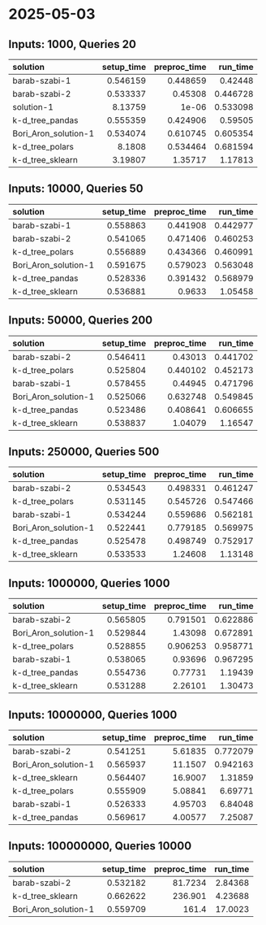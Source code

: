 # 2025-05-03

## Inputs: 1000, Queries 20

| solution             |   setup_time |   preproc_time |   run_time |
|:---------------------|-------------:|---------------:|-----------:|
| barab-szabi-1        |     0.546159 |       0.448659 |   0.42448  |
| barab-szabi-2        |     0.533337 |       0.45308  |   0.446728 |
| solution-1           |     8.13759  |       1e-06    |   0.533098 |
| k-d_tree_pandas      |     0.555359 |       0.424906 |   0.59505  |
| Bori_Aron_solution-1 |     0.534074 |       0.610745 |   0.605354 |
| k-d_tree_polars      |     8.1808   |       0.534464 |   0.681594 |
| k-d_tree_sklearn     |     3.19807  |       1.35717  |   1.17813  |

## Inputs: 10000, Queries 50

| solution             |   setup_time |   preproc_time |   run_time |
|:---------------------|-------------:|---------------:|-----------:|
| barab-szabi-1        |     0.558863 |       0.441908 |   0.442977 |
| barab-szabi-2        |     0.541065 |       0.471406 |   0.460253 |
| k-d_tree_polars      |     0.556889 |       0.434366 |   0.460991 |
| Bori_Aron_solution-1 |     0.591675 |       0.579023 |   0.563048 |
| k-d_tree_pandas      |     0.528336 |       0.391432 |   0.568979 |
| k-d_tree_sklearn     |     0.536881 |       0.9633   |   1.05458  |

## Inputs: 50000, Queries 200

| solution             |   setup_time |   preproc_time |   run_time |
|:---------------------|-------------:|---------------:|-----------:|
| barab-szabi-2        |     0.546411 |       0.43013  |   0.441702 |
| k-d_tree_polars      |     0.525804 |       0.440102 |   0.452173 |
| barab-szabi-1        |     0.578455 |       0.44945  |   0.471796 |
| Bori_Aron_solution-1 |     0.525066 |       0.632748 |   0.549845 |
| k-d_tree_pandas      |     0.523486 |       0.408641 |   0.606655 |
| k-d_tree_sklearn     |     0.538837 |       1.04079  |   1.16547  |

## Inputs: 250000, Queries 500

| solution             |   setup_time |   preproc_time |   run_time |
|:---------------------|-------------:|---------------:|-----------:|
| barab-szabi-2        |     0.534543 |       0.498331 |   0.461247 |
| k-d_tree_polars      |     0.531145 |       0.545726 |   0.547466 |
| barab-szabi-1        |     0.534244 |       0.559686 |   0.562181 |
| Bori_Aron_solution-1 |     0.522441 |       0.779185 |   0.569975 |
| k-d_tree_pandas      |     0.525478 |       0.498749 |   0.752917 |
| k-d_tree_sklearn     |     0.533533 |       1.24608  |   1.13148  |

## Inputs: 1000000, Queries 1000

| solution             |   setup_time |   preproc_time |   run_time |
|:---------------------|-------------:|---------------:|-----------:|
| barab-szabi-2        |     0.565805 |       0.791501 |   0.622886 |
| Bori_Aron_solution-1 |     0.529844 |       1.43098  |   0.672891 |
| k-d_tree_polars      |     0.528855 |       0.906253 |   0.958771 |
| barab-szabi-1        |     0.538065 |       0.93696  |   0.967295 |
| k-d_tree_pandas      |     0.554736 |       0.77731  |   1.19439  |
| k-d_tree_sklearn     |     0.531288 |       2.26101  |   1.30473  |

## Inputs: 10000000, Queries 1000

| solution             |   setup_time |   preproc_time |   run_time |
|:---------------------|-------------:|---------------:|-----------:|
| barab-szabi-2        |     0.541251 |        5.61835 |   0.772079 |
| Bori_Aron_solution-1 |     0.565937 |       11.1507  |   0.942163 |
| k-d_tree_sklearn     |     0.564407 |       16.9007  |   1.31859  |
| k-d_tree_polars      |     0.555909 |        5.08841 |   6.69771  |
| barab-szabi-1        |     0.526333 |        4.95703 |   6.84048  |
| k-d_tree_pandas      |     0.569617 |        4.00577 |   7.25087  |

## Inputs: 100000000, Queries 10000

| solution             |   setup_time |   preproc_time |   run_time |
|:---------------------|-------------:|---------------:|-----------:|
| barab-szabi-2        |     0.532182 |        81.7234 |    2.84368 |
| k-d_tree_sklearn     |     0.662622 |       236.901  |    4.23688 |
| Bori_Aron_solution-1 |     0.559709 |       161.4    |   17.0023  |